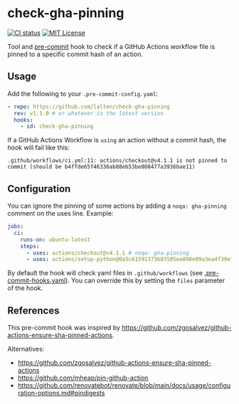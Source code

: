 # check-gha-pinning

[![CI status](https://img.shields.io/github/actions/workflow/status/lalten/check-gha-pinning/ci.yml?branch=main)](https://github.com/lalten/check-gha-pinning/actions)
[![MIT License](https://img.shields.io/github/license/lalten/check-gha-pinning)](https://github.com/lalten/check-gha-pinning/blob/main/LICENSE)

Tool and [pre-commit](https://pre-commit.com) hook to check if a GitHub Actions workflow file is pinned to a specific commit hash of an action.

## Usage

Add the following to your `.pre-commit-config.yaml`:

```yaml
- repo: https://github.com/lalten/check-gha-pinning
  rev: v1.1.0 # or whatever is the latest version
  hooks:
    - id: check-gha-pinning
```

If a GitHub Actions Workflow is `using` an action without a commit hash, the hook will fail like this:

```
.github/workflows/ci.yml:11: actions/checkout@v4.1.1 is not pinned to commit (should be b4ffde65f46336ab88eb53be808477a3936bae11)
```

## Configuration

You can ignore the pinning of some actions by adding a `noqa: gha-pinning` comment on the uses line.
Example:

```yaml
jobs:
  ci:
    runs-on: ubuntu-latest
    steps:
      - uses: actions/checkout@v4.1.1 # noqa: gha-pinning
      - uses: actions/setup-python@0a5c61591373683505ea898e09a3ea4f39ef2b9c # v5.0.0
```

By default the hook will check yaml files in `.github/workflows` (see [.pre-commit-hooks.yaml](.pre-commit-hooks.yaml)).
You can override this by setting the `files` parameter of the hook.

## References

This pre-commit hook was inspired by https://github.com/zgosalvez/github-actions-ensure-sha-pinned-actions.

Alternatives:

- https://github.com/zgosalvez/github-actions-ensure-sha-pinned-actions
- https://github.com/mheap/pin-github-action
- https://github.com/renovatebot/renovate/blob/main/docs/usage/configuration-options.md#pindigests
